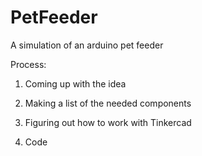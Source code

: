 # PetFeeder
A simulation of an arduino pet feeder

Process:
1. Coming up with the idea

2. Making a list of the needed components

3. Figuring out how to work with Tinkercad

4. Code

